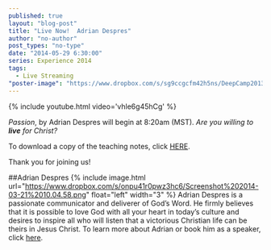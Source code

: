 ```yaml
---
published: true
layout: "blog-post"
title: "Live Now!  Adrian Despres"
author: "no-author"
post_types: "no-type"
date: "2014-05-29 6:30:00"
series: Experience 2014
tags: 
  - Live Streaming
"poster-image": "https://www.dropbox.com/s/sg9ccgcfm42h5ns/DeepCamp2013_074.jpg"
---
```


{% include youtube.html video='vhle6g45hCg' %}

*Passion*, by Adrian Despres will begin at 8:20am (MST).  *Are you willing to **live** for Christ?*

To download a copy of the teaching notes, click <a href="https://www.dropbox.com/s/07ccirt5kfvxefx/Adrian%20Despres%20-%20A%20Passion%20For%20Christ%20.pdf" target="_blank">HERE</a>.

Thank you for joining us!

##Adrian Despres
{% include image.html url="https://www.dropbox.com/s/onpu41r0pwz3hc6/Screenshot%202014-03-21%2010.04.58.png" float="left" width="3" %} Adrian Despres is a passionate communicator and deliverer of God’s Word.  He firmly believes that it is possible to love God with all your heart in today’s culture and desires to inspire all who will listen that a victorious Christian life can be theirs in Jesus Christ.
To learn more about Adrian or book him as a speaker, click <a href="http://www.kbm.org/speakers/adrian-despres/" target="_blank">here</a>.